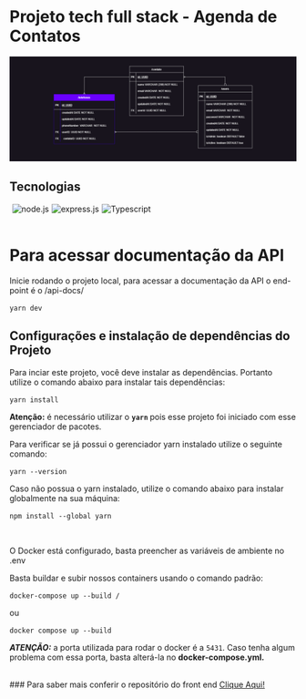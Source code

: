 # Projeto tech full stack - Agenda de Contatos

![Screenshot](agendaDeClientes.drawio.png)

## Tecnologias

<div style='display:flex; gap: 5px;'><br>
  
 <img align="center" alt="node.js" src="https://img.shields.io/badge/Node.js-43853D?style=for-the-badge&logo=node.js&logoColor=white">

 <img align="center" alt="express.js" src="https://img.shields.io/badge/Express.js-404D59?style=for-the-badge">


  <img align="center" alt="Typescript" src="https://img.shields.io/badge/TypeScript-007ACC?style=for-the-badge&logo=typescript&logoColor=white">

   
</div></br>

# Para acessar documentação da API

Inicie rodando o projeto local, para acessar a documentação da API o end-point é o /api-docs/

````
yarn dev
````



## Configurações e instalação de dependências do Projeto

Para inciar este projeto, você deve instalar  as dependências. Portanto utilize o comando abaixo para instalar tais dependências:

````
yarn install
````


**Atenção:** é necessário utilizar o <strong>`yarn` </strong>pois esse projeto foi iniciado com esse gerenciador de pacotes.

Para verificar se já possui o gerenciador yarn instalado utilize o seguinte comando:

````
yarn --version
````

Caso não possua o yarn instalado, utilize o comando abaixo para instalar globalmente na sua máquina:

````
npm install --global yarn
````
<br>


O Docker está configurado, basta preencher as variáveis de ambiente no .env

Basta buildar e subir nossos containers usando o comando padrão:
````
docker-compose up --build /
````

ou
````
docker compose up --build
````
 

***ATENÇÃO:*** a porta utilizada para rodar o docker é a `5431`.
Caso tenha algum problema com essa porta, basta alterá-la no <strong>docker-compose.yml.</strong>

<br>
 ### Para saber mais conferir o repositório do front end <a href="https://github.com/tech-project-m6-kenzie/tech-project-m6-kenzie-frontend">Clique Aqui!</a>
